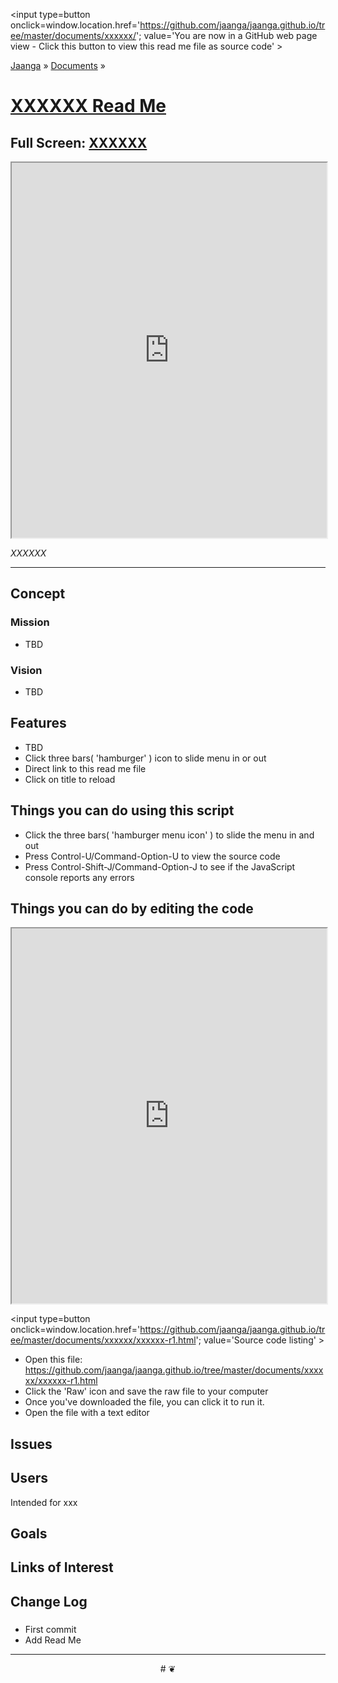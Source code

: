 ﻿<span style=display:none; >[You are now in a GitHub source code view - click this link to view Read Me file as a web page]
( http://jaanga.github.io/documents/xxxxxx/#readme.md "View file as a web page." ) </span>
<input type=button onclick=window.location.href='https://github.com/jaanga/jaanga.github.io/tree/master/documents/xxxxxx/'; 
value='You are now in a GitHub web page view - Click this button to view this read me file as source code' >

[Jaanga]( https://jaanga.github.io ) &raquo; [Documents]( http://jaanga.github.io/documents/  ) &raquo;


[XXXXXX Read Me]( https://jaanga.github.io/documents/xxxxxx/index.html#readme.md )
===

## Full Screen: [ XXXXXX ]( https://jaanga.github.io/documents/xxxxxx/index.html )


<img src="" style=display:none; width=800 >


<iframe src=https://jaanga.github.io/documents/xxxxxx/index.html width=100% height=600px onload=this.contentWindow.controls.enableZoom=false; ></iframe>


_XXXXXX_

***

## Concept

### Mission

* TBD

### Vision

* TBD

## Features

* TBD
* Click three bars( 'hamburger' ) icon to slide menu in or out
* Direct link to this read me file
* Click on title to reload 


## Things you can do using this script


* Click the three bars( 'hamburger menu icon' ) to slide the menu in and out
* Press Control-U/Command-Option-U to view the source code
* Press Control-Shift-J/Command-Option-J to see if the JavaScript console reports any errors



## Things you can do by editing the code

<iframe src='https://jaanga.github.io/cookbook-html/examples/libraries/ace-editor/ace-view-r1.html#
	http://jaanga.github.io/documents/xxxxxx/xxxxxx-r1.html' width=100% height=600 ></iframe>

<input type=button onclick=window.location.href='https://github.com/jaanga/jaanga.github.io/tree/master/documents/xxxxxx/xxxxxx-r1.html';
value='Source code listing' >


* Open this file: https://github.com/jaanga/jaanga.github.io/tree/master/documents/xxxxxx/xxxxxx-r1.html
* Click the 'Raw' icon and save the raw file to your computer
* Once you've downloaded the file, you can click it to run it.
* Open the file with a text editor


## Issues

## Users

Intended for xxx

## Goals

## Links of Interest




## Change Log

### 

* First commit
* Add Read Me


***

<center title='Jaanga ~ your 3D happy place' >
# <a href=javascript:window.scrollTo(0,0); style=text-decoration:none; > ❦ </a>
</center>
